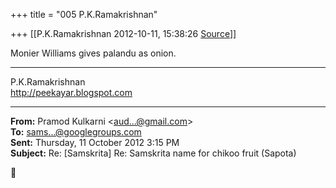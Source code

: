 +++
title = "005 P.K.Ramakrishnan"

+++
[[P.K.Ramakrishnan	2012-10-11, 15:38:26 [Source](https://groups.google.com/g/samskrita/c/cJlpiAiCg5U)]]



Monier Williams gives palandu as onion.



-----------------------------------  
P.K.Ramakrishnan  
<http://peekayar.blogspot.com>  

------------------------------------------------------------------------

**From:** Pramod Kulkarni \<[aud...@gmail.com]()\>  
**To:** [sams...@googlegroups.com]()  
**Sent:** Thursday, 11 October 2012 3:15 PM  
**Subject:** Re: \[Samskrita\] Re: Samskrita name for chikoo fruit (Sapota)  



